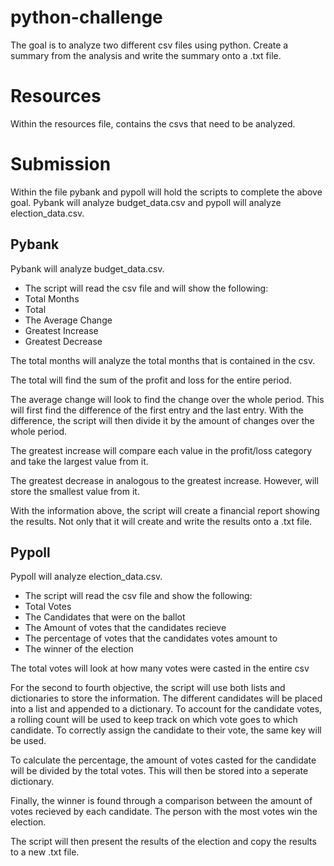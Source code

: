 # python-challenge
The goal is to analyze two different csv files using python. Create a summary from the analysis and write the summary onto a .txt file.

# Resources

Within the resources file, contains the csvs that need to be analyzed.

# Submission

Within the file pybank and pypoll will hold the scripts to complete the above goal. Pybank will analyze budget_data.csv and pypoll will analyze election_data.csv.

## Pybank

Pybank will analyze budget_data.csv. 

* The script will read the csv file and will show the following:
 * Total Months
 * Total
 * The Average Change
 * Greatest Increase
 * Greatest Decrease

The total months will analyze the total months that is contained in the csv.

The total will find the sum of the profit and loss for the entire period.

The average change will look to find the change over the whole period. This will first find the difference of the first entry and the last entry. With the difference, the script will then divide it by the amount of changes over the whole period.

The greatest increase will compare each value in the profit/loss category and take the largest value from it.

The greatest decrease in analogous to the greatest increase. However, will store the smallest value from it.

With the information above, the script will create a financial report showing the results. Not only that it will create and write the results onto a .txt file.

## Pypoll

Pypoll will analyze election_data.csv.

* The script will read the csv file and show the following:
 * Total Votes
 * The Candidates that were on the ballot
 * The Amount of votes that the candidates recieve
 * The percentage of votes that the candidates votes amount to
 * The winner of the election

The total votes will look at how many votes were casted in the entire csv

For the second to fourth objective, the script will use both lists and dictionaries to store the information. The different candidates will be placed into a list and appended to a dictionary. To account for the candidate votes, a rolling count will be used to keep track on which vote goes to which candidate. To correctly assign the candidate to their vote, the same key will be used.

To calculate the percentage, the amount of votes casted for the candidate will be divided by the total votes. This will then be stored into a seperate dictionary.

Finally, the winner is found through a comparison between the amount of votes recieved by each candidate. The person with the most votes win the election.

The script will then present the results of the election and copy the results to a new .txt file.
